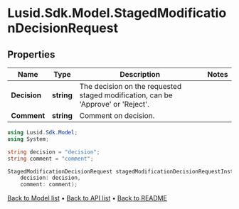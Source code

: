 # Lusid.Sdk.Model.StagedModificationDecisionRequest

## Properties

Name | Type | Description | Notes
------------ | ------------- | ------------- | -------------
**Decision** | **string** | The decision on the requested staged modification, can be &#39;Approve&#39; or &#39;Reject&#39;. | 
**Comment** | **string** | Comment on decision. | 

```csharp
using Lusid.Sdk.Model;
using System;

string decision = "decision";
string comment = "comment";

StagedModificationDecisionRequest stagedModificationDecisionRequestInstance = new StagedModificationDecisionRequest(
    decision: decision,
    comment: comment);
```

[Back to Model list](../README.md#documentation-for-models) &#8226; [Back to API list](../README.md#documentation-for-api-endpoints) &#8226; [Back to README](../README.md)
